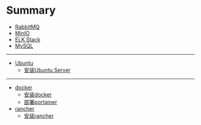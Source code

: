 # Summary
<!-- 中间件/服务 -->
* [RabbitMQ](middleware/rabbitmq.md)
* [MinIO](middleware/MinIO.md)
* [ELK Stack](middleware/ELK_Stack.md)
* [MySQL](middleware/MySQL.md)

---
<!-- Linux -->
* [Ubuntu](ubuntu/README.md)
  * [安装Ubuntu Server](ubuntu/install_ubuntu_server.md)

---
<!-- 容器 -->
* [docker](docker/README.md)
  * [安装docker](docker/install_docker.md)
  * [部署portainer](docker/install_portainer.md)
* [rancher](rancher/README.md)
  * [安装rancher](rancher/install_rancher.md)